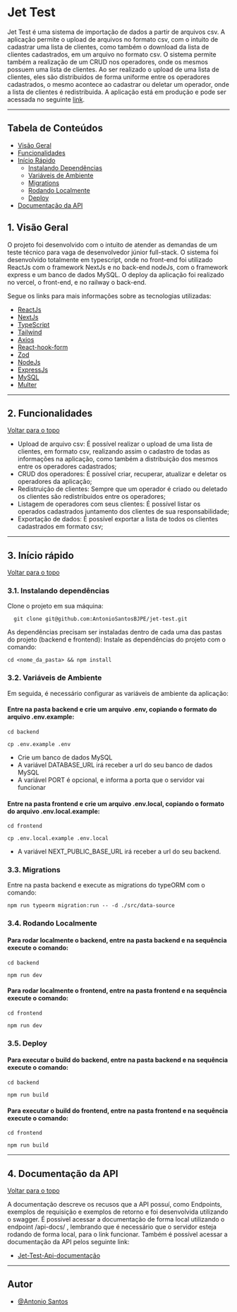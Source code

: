 # Jet Test

Jet Test é uma sistema de importação de dados a partir de arquivos csv. A aplicação permite o upload de arquivos no formato csv, com o intuito de cadastrar uma lista 
de clientes, como também o download da lista de clientes cadastrados, em um arquivo no formato csv. O sistema permite também a realização de um CRUD nos operadores, onde 
os mesmos possuem uma lista de clientes. Ao ser realizado o upload de uma lista de clientes, eles são distribuídos de forma uniforme entre os operadores cadastrados, o 
mesmo acontece ao cadastrar ou deletar um operador, onde a lista de clientes é redistribuida.
A aplicação está em produção e pode ser acessada no seguinte [link](https://jet-test.vercel.app/).

---

## Tabela de Conteúdos

- [Visão Geral](#1-visão-geral)
- [Funcionalidades](#2-funcionalidades)
- [Início Rápido](#3-início-rápido)
  - [Instalando Dependências](#31-instalando-dependências)
  - [Variáveis de Ambiente](#32-variáveis-de-ambiente)
  - [Migrations](#33-migrations)
  - [Rodando Localmente](#34-rodando-localmente)
  - [Deploy](#35-deploy)
- [Documentação da API](#4-documentação-da-api)

## 1. Visão Geral

O projeto foi desenvolvido com o intuito de atender as demandas de um teste técnico para vaga de desenvolvedor júnior full-stack. O sistema foi desenvolvido totalmente em
typescript, onde no front-end foi utilizado ReactJs com o framework NextJs e no back-end nodeJs, com o framework express e um banco de dados MySQL. O deploy da aplicação foi
realizado no vercel, o front-end, e no railway o back-end.

Segue os links para mais informações sobre as tecnologias utilizadas:
- [ReactJs](https://pt-br.react.dev/)
- [NextJs](https://nextjs.org/)
- [TypeScript](https://www.typescriptlang.org/)
- [Tailwind](https://tailwindcss.com/)
- [Axios](https://axios-http.com/)
- [React-hook-form](https://react-hook-form.com/)
- [Zod](https://zod.dev/)
- [NodeJs](https://nodejs.org/en)
- [ExpressJs](http://expressjs.com/)
- [MySQL](https://www.mysql.com/)
- [Multer](https://github.com/expressjs/multer)

---

## 2. Funcionalidades
[ Voltar para o topo ](#tabela-de-conteúdos)

- Upload de arquivo csv: É possível realizar o upload de uma lista de clientes, em formato csv, realizando assim o cadastro de todas as informações na aplicação, como também a distribuição dos mesmos entre os operadores cadastrados;
- CRUD dos operadores: É possível criar, recuperar, atualizar e deletar os operadores da aplicação;
- Redistruição de clientes: Sempre que um operador é criado ou deletado os clientes são redistribuidos entre os operadores;
- Listagem de operadores com seus clientes: É possível listar os operados cadastrados juntamento dos clientes de sua responsabilidade;
- Exportação de dados: É possível exportar a lista de todos os clientes cadastrados em formato csv;

---

## 3. Início rápido
[ Voltar para o topo ](#tabela-de-conteúdos)

### 3.1. Instalando dependências

Clone o projeto em sua máquina:

```
  git clone git@github.com:AntonioSantosBJPE/jet-test.git
```

As dependências precisam ser instaladas dentro de cada uma das pastas do projeto (backend e frontend):
Instale as dependências do projeto  com o comando:

```
cd <nome_da_pasta> && npm install
```

### 3.2. Variáveis de Ambiente
Em seguida, é necessário configurar as variáveis de ambiente da aplicação:
#### Entre na pasta backend e crie um arquivo .env, copiando o formato do arquivo .env.example:
```
cd backend
```
```
cp .env.example .env
```
 - Crie um banco de dados MySQL
 - A variável DATABASE_URL irá receber a url do seu banco de dados MySQL
 - A variável PORT é opcional, e informa a porta que o servidor vai funcionar

#### Entre na pasta frontend e crie um arquivo .env.local, copiando o formato do arquivo .env.local.example:
```
cd frontend
```
```
cp .env.local.example .env.local
```
 - A variável NEXT_PUBLIC_BASE_URL irá receber a url do seu backend.

### 3.3. Migrations
Entre na pasta backend e execute as migrations do typeORM com o comando:

```
npm run typeorm migration:run -- -d ./src/data-source
```

### 3.4. Rodando Localmente

#### Para rodar localmente o backend, entre na pasta backend e na sequência execute o comando:
```
cd backend
```
```
npm run dev
```

#### Para rodar localmente o frontend, entre na pasta frontend e na sequência execute o comando:
```
cd frontend
```
```
npm run dev
```

### 3.5. Deploy

#### Para executar o build do backend, entre na pasta backend e na sequência execute o comando:
```
cd backend
```
```
npm run build
```

#### Para executar o build do frontend, entre na pasta frontend e na sequência execute o comando:
```
cd frontend
```
```
npm run build
```
---

## 4. Documentação da API
[ Voltar para o topo ](#tabela-de-conteúdos)

A documentação descreve os recusos que a API possuí, como Endpoints, exemplos de requisição e exemplos de retorno e foi desenvolvida utilizando o swagger.
É possivel acessar a documentação de forma local utilizando o endpoint /api-docs/ , lembrando que é necessário que o servidor esteja rodando de forma local,
para o link funcionar.
Também é possível acessar a documentação da API pelos seguinte link:
- [Jet-Test-Api-documentação](https://jet-test-production.up.railway.app/api-docs/)


---

## Autor

- [@Antonio Santos](https://github.com/AntonioSantosBJPE)



